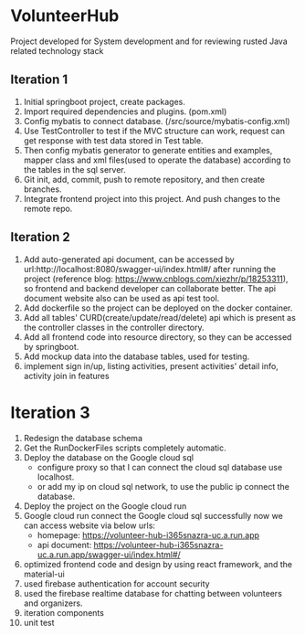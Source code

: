 # VolunteerHub
Project developed for System development and for reviewing rusted Java related technology stack
## Iteration 1
1. Initial springboot project, create packages.
2. Import required dependencies and plugins. (pom.xml)
3. Config mybatis to connect database. (/src/source/mybatis-config.xml)
4. Use TestController to test if the MVC structure can work, request can get response with test data stored in Test table.
5. Then config mybatis generator to generate entities and examples, mapper class and xml files(used to operate the database)
according to the tables in the sql server.
6. Git init, add, commit, push to remote repository, and then create branches.
7. Integrate frontend project into this project. And push changes to the remote repo.

## Iteration 2
1. Add auto-generated api document, can be accessed by url:http://localhost:8080/swagger-ui/index.html#/ after running the project
   (reference blog: https://www.cnblogs.com/xiezhr/p/18253311), so frontend and backend developer can collaborate better.
   The api document website also can be used as api test tool.
2. Add dockerfile so the project can be deployed on the docker container.
3. Add all tables' CURD(create/update/read/delete) api which is present as the controller classes in the controller directory.
4. Add all frontend code into resource directory, so they can be accessed by springboot.
5. Add mockup data into the database tables, used for testing.
6. implement sign in/up, listing activities, present activities' detail info, activity join in features

# Iteration 3
1. Redesign the database schema
2. Get the RunDockerFiles scripts completely automatic.
3. Deploy the database on the Google cloud sql
   - configure proxy so that I can connect the cloud sql database use localhost.
   - or add my ip on cloud sql network, to use the public ip connect the database.
4. Deploy the project on the Google cloud run 
5. Google cloud run connect the Google cloud sql successfully
   now we can access website via below urls:
   - homepage: https://volunteer-hub-i365snazra-uc.a.run.app
   - api document: https://volunteer-hub-i365snazra-uc.a.run.app/swagger-ui/index.html#/
6. optimized frontend code and design by using react framework, and the material-ui
7. used firebase authentication for account security
8. used the firebase realtime database for chatting between volunteers and organizers.
9. iteration components
10. unit test
